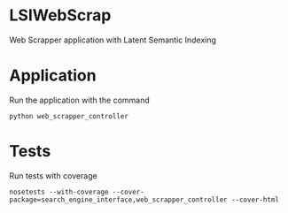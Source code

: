 # LSIWebScrap

Web Scrapper application with Latent Semantic Indexing

# Application
Run the application with the command

```shell
python web_scrapper_controller
```

# Tests
Run tests with coverage

```shell
nosetests --with-coverage --cover-package=search_engine_interface,web_scrapper_controller --cover-html
```
